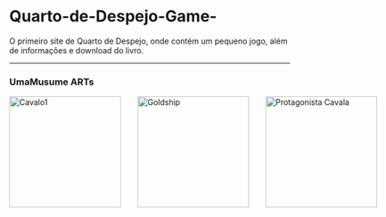 # Quarto-de-Despejo-Game-

O primeiro site de Quarto de Despejo, onde contém um pequeno jogo, além de informações e download do livro.

---

### UmaMusume ARTs

<div style="display: flex; gap: 30px;">
  <img src="https://preview.redd.it/my-first-uma-art-meme-v0-ssiy6pj380df1.png?auto=webp&s=9eda447d2a4c1e6008adb8770bc784e63e8c3a46" alt="Cavalo1" width="200px"/>
  <img src="https://upload-os-bbs.hoyolab.com/upload/2025/09/08/441419937/0717bc553ce68e3c784c87cec3523de8_729904873013469074.webp?x-oss-process=image%2Fresize%2Cs_1000%2Fauto-orient%2C0%2Finterlace%2C1%2Fformat%2Cwebp%2Fquality%2Cq_70" alt="Goldship" width="200px"/>
  <img src="https://pm1.aminoapps.com/6852/4f35a3d237d8ed0e2471e23532db058514597ce4v2_hq.jpg" alt="Protagonista Cavala" width="200px"/>
</div>
